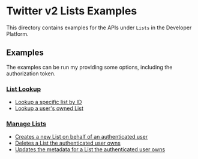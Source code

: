 # Twitter v2 Lists Examples
This directory contains examples for the APIs under `Lists` in the Developer Platform.

## Examples
The examples can be run my providing some options, including the authorization token.

### [List Lookup](https://developer.twitter.com/en/docs/twitter-api/lists/list-lookup/introduction)

* [Lookup a specific list by ID](./lookup/list-lookup/main.go)
* [Lookup a user's owned List](./lookup/user-list-lookup/main.go)

### [Manage Lists](https://developer.twitter.com/en/docs/twitter-api/lists/manage-lists/introduction)

* [Creates a new List on behalf of an authenticated user](./manage/list-create/main.go)
* [Deletes a List the authenticated user owns](./manage/list-delete/main.go)
* [Updates the metadata for a List the authenticated user owns](./manage/list-update/main.go)